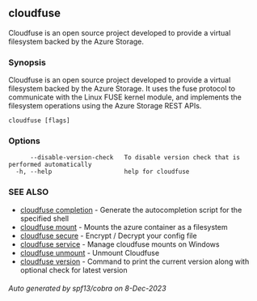 ## cloudfuse

Cloudfuse is an open source project developed to provide a virtual filesystem backed by the Azure Storage.

### Synopsis

Cloudfuse is an open source project developed to provide a virtual filesystem backed by the Azure Storage. It uses the fuse protocol to communicate with the Linux FUSE kernel module, and implements the filesystem operations using the Azure Storage REST APIs.

```
cloudfuse [flags]
```

### Options

```
      --disable-version-check   To disable version check that is performed automatically
  -h, --help                    help for cloudfuse
```

### SEE ALSO

* [cloudfuse completion](cloudfuse_completion.md)	 - Generate the autocompletion script for the specified shell
* [cloudfuse mount](cloudfuse_mount.md)	 - Mounts the azure container as a filesystem
* [cloudfuse secure](cloudfuse_secure.md)	 - Encrypt / Decrypt your config file
* [cloudfuse service](cloudfuse_service.md)	 - Manage cloudfuse mounts on Windows
* [cloudfuse unmount](cloudfuse_unmount.md)	 - Unmount Cloudfuse
* [cloudfuse version](cloudfuse_version.md)	 - Command to print the current version along with optional check for latest version

###### Auto generated by spf13/cobra on 8-Dec-2023
